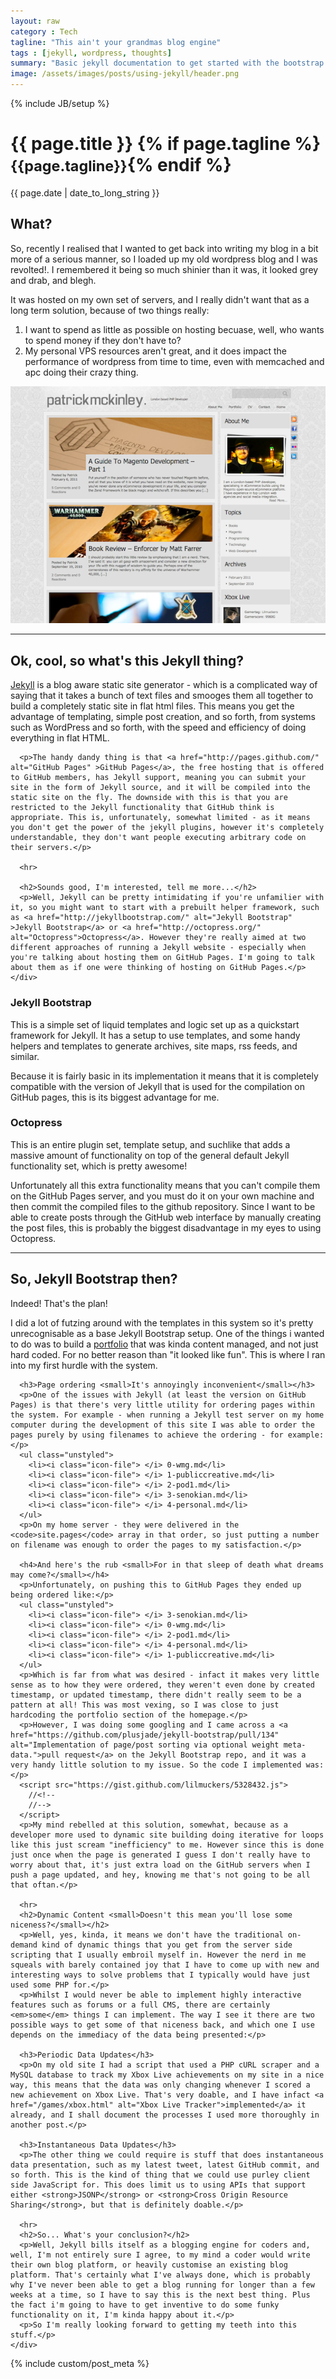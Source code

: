 ```yaml
---
layout: raw
category : Tech
tagline: "This ain't your grandmas blog engine"
tags : [jekyll, wordpress, thoughts]
summary: "Basic jekyll documentation to get started with the bootstrap setup"
image: /assets/images/posts/using-jekyll/header.png
---
```

{% include JB/setup %}

<div class="page-header">
  <h1>{{ page.title }} {% if page.tagline %}<small>{{page.tagline}}</small>{% endif %}</h1>
</div>

<div class="row-fluid post-full">
  <div class="span12">
    <div class="date">
      <span>{{ page.date | date_to_long_string }}</span>
    </div>
  </div>
  <div class="span12">
    <div class="content">
      <h2>What?</h2>
    </div>
  </div>
  <div class="span8">
    <div class="content">
      <p>So, recently I realised that I wanted to get back into writing my blog in a bit more of a serious manner, so I loaded up my old wordpress blog and I was revolted!. I remembered it being so much shinier than it was, it looked grey and drab, and blegh.</p>
      <p>It was hosted on my own set of servers, and I really didn't want that as a long term solution, because of two things really:</p>
      <ol>
        <li>I want to spend as little as possible on hosting becuase, well, who wants to spend money if they don't have to?</li>
        <li>My personal VPS resources aren't great, and it does impact the performance of wordpress from time to time, even with memcached and apc doing their crazy thing.</li>
      </ol>
    </div>
  </div>
  <div class="span4">
    <img src="/assets/images/posts/using-jekyll/old_site-small.png" title="Yuk! Old Wordpress!" >
  </div>
  <div class="span12">
    <div class="content">
      <hr>
      <h2>Ok, cool, so what's this Jekyll thing?</h2>
      <p><a href="http://jekyllrb.com/" alt="Jekyll Static Site Generator">Jekyll</a> is a blog aware static site generator - which is a complicated way of saying that it takes a bunch of text files and smooges them all together to build a completely static site in flat html files. This means you get the advantage of templating, simple post creation, and so forth, from systems such as WordPress and so forth, with the speed and efficiency of doing everything in flat HTML.</p>

      <p>The handy dandy thing is that <a href="http://pages.github.com/" alt="GitHub Pages" >GitHub Pages</a>, the free hosting that is offered to GitHub members, has Jekyll support, meaning you can submit your site in the form of Jekyll source, and it will be compiled into the static site on the fly. The downside with this is that you are restricted to the Jekyll functionality that GitHub think is appropriate. This is, unfortunately, somewhat limited - as it means you don't get the power of the jekyll plugins, however it's completely understandable, they don't want people executing arbitrary code on their servers.</p>
      
      <hr>

      <h2>Sounds good, I'm interested, tell me more...</h2>
      <p>Well, Jekyll can be pretty intimidating if you're unfamilier with it, so you might want to start with a prebuilt helper framework, such as <a href="http://jekyllbootstrap.com/" alt="Jekyll Bootstrap" >Jekyll Bootstrap</a> or <a href="http://octopress.org/" alt="Octopress">Octopress</a>. However they're really aimed at two different approaches of running a Jekyll website - especially when you're talking about hosting them on GitHub Pages. I'm going to talk about them as if one were thinking of hosting on GitHub Pages.</p>
    </div>
  </div>
  <div class="span6">
    <div class="content">
      <h3>Jekyll Bootstrap</h3>
      <p>This is a simple set of liquid templates and logic set up as a quickstart framework for Jekyll. It has a setup to use templates, and some handy helpers and templates to generate archives, site maps, rss feeds, and similar.</p>
      <p>Because it is fairly basic in its implementation it means that it is completely compatible with the version of Jekyll that is used for the compilation on GitHub pages, this is its biggest advantage for me.</p>
    </div>
  </div>
  
  <div class="span6">
    <div class="content">
      <h3>Octopress</h3>
      <p>This is an entire plugin set, template setup, and suchlike that adds a massive amount of functionality on top of the general default Jekyll functionality set, which is pretty awesome!</p>
      <p>Unfortunately all this extra functionality means that you can't compile them on the GitHub Pages server, and you must do it on your own machine and then commit the compiled files to the github repository. Since I want to be able to create posts through the GitHub web interface by manually creating the post files, this is probably the biggest disadvantage in my eyes to using Octopress.</p>
    </div>
  </div>
  
  <div class="span12">
    <div class="content">
      <hr>
      <h2>So, Jekyll Bootstrap then?</h2>
      <p>Indeed! That's the plan!</p>
      <p>I did a lot of futzing around with the templates in this system so it's pretty unrecognisable as a base Jekyll Bootstrap setup. One of the things i wanted to do was to build a <a href="/#portfolio">portfolio</a> that was kinda content managed, and not just hard coded. For no better reason than "it looked like fun". This is where I ran into my first hurdle with the system.</p>
      
      <h3>Page ordering <small>It's annoyingly inconvenient</small></h3>
      <p>One of the issues with Jekyll (at least the version on GitHub Pages) is that there's very little utility for ordering pages within the system. For example - when running a Jekyll test server on my home computer during the development of this site I was able to order the pages purely by using filenames to achieve the ordering - for example:</p>
      <ul class="unstyled">
        <li><i class="icon-file"> </i> 0-wmg.md</li>
        <li><i class="icon-file"> </i> 1-publiccreative.md</li>
        <li><i class="icon-file"> </i> 2-pod1.md</li>
        <li><i class="icon-file"> </i> 3-senokian.md</li>
        <li><i class="icon-file"> </i> 4-personal.md</li>
      </ul>
      <p>On my home server - they were delivered in the <code>site.pages</code> array in that order, so just putting a number on filename was enough to order the pages to my satisfaction.</p>
      
      <h4>And here's the rub <small>For in that sleep of death what dreams may come?</small></h4>
      <p>Unfortunately, on pushing this to GitHub Pages they ended up being ordered like:</p>
      <ul class="unstyled">
        <li><i class="icon-file"> </i> 3-senokian.md</li>
        <li><i class="icon-file"> </i> 0-wmg.md</li>
        <li><i class="icon-file"> </i> 2-pod1.md</li>
        <li><i class="icon-file"> </i> 4-personal.md</li>
        <li><i class="icon-file"> </i> 1-publiccreative.md</li>
      </ul>
      <p>Which is far from what was desired - infact it makes very little sense as to how they were ordered, they weren't even done by created timestamp, or updated timestamp, there didn't really seem to be a pattern at all! This was most vexing, so I was close to just hardcoding the portfolio section of the homepage.</p>
      <p>However, I was doing some googling and I came across a <a href="https://github.com/plusjade/jekyll-bootstrap/pull/134" alt="Implementation of page/post sorting via optional weight meta-data.">pull request</a> on the Jekyll Bootstrap repo, and it was a very handy little solution to my issue. So the code I implemented was:</p>
      <script src="https://gist.github.com/lilmuckers/5328432.js">
        //<!--
        //-->
      </script>
      <p>My mind rebelled at this solution, somewhat, because as a developer more used to dynamic site building doing iterative for loops like this just scream "inefficiency" to me. However since this is done just once when the page is generated I guess I don't really have to worry about that, it's just extra load on the GitHub servers when I push a page updated, and hey, knowing me that's not going to be all that oftan.</p>
      
      <hr>
      <h2>Dynamic Content <small>Doesn't this mean you'll lose some niceness?</small></h2>
      <p>Well, yes, kinda, it means we don't have the traditional on-demand kind of dynamic things that you get from the server side scripting that I usually embroil myself in. However the nerd in me squeals with barely contained joy that I have to come up with new and interesting ways to solve problems that I typically would have just used some PHP for.</p>
      <p>Whilst I would never be able to implement highly interactive features such as forums or a full CMS, there are certainly <em>some</em> things I can implement. The way I see it there are two possible ways to get some of that niceness back, and which one I use depends on the immediacy of the data being presented:</p>
      
      <h3>Periodic Data Updates</h3>
      <p>On my old site I had a script that used a PHP cURL scraper and a MySQL database to track my Xbox Live achievements on my site in a nice way, this means that the data was only changing whenever I scored a new achievement on Xbox Live. That's very doable, and I have infact <a href="/games/xbox.html" alt="Xbox Live Tracker">implemented</a> it already, and I shall document the processes I used more thoroughly in another post.</p>
      
      <h3>Instantaneous Data Updates</h3>
      <p>The other thing we could require is stuff that does instantaneous data presentation, such as my latest tweet, latest GitHub commit, and so forth. This is the kind of thing that we could use purley client side JavaScript for. This does limit us to using APIs that support either <strong>JSONP</strong> or <strong>Cross Origin Resource Sharing</strong>, but that is definitely doable.</p>
      
      <hr>
      <h2>So... What's your conclusion?</h2>
      <p>Well, Jekyll bills itself as a blogging engine for coders and, well, I'm not entirely sure I agree, to my mind a coder would write their own blog platform, or heavily customise an existing blog platform. That's certainly what I've always done, which is probably why I've never been able to get a blog running for longer than a few weeks at a time, so I have to say this is the next best thing. Plus the fact i'm going to have to get inventive to do some funky functionality on it, I'm kinda happy about it.</p>
      <p>So I'm really looking forward to getting my teeth into this stuff.</p>
    </div>
  </div>
  
  
  {% include custom/post_meta %}
</div>